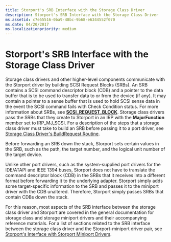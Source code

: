 ```yaml
---
title: Storport's SRB Interface with the Storage Class Driver
description: Storport's SRB Interface with the Storage Class Driver
ms.assetid: c7e55516-0ba9-48bc-9b68-e6344552f070
ms.date: 04/20/2017
ms.localizationpriority: medium
---
```


# Storport's SRB Interface with the Storage Class Driver


Storage class drivers and other higher-level components communicate with the Storport driver by building SCSI Request Blocks (SRBs). An SRB contains a SCSI command descriptor block (CDB) and a pointer to the data buffer that is to be used to transfer data to or from the device (if any). It may contain a pointer to a sense buffer that is used to hold SCSI sense data in the event the SCSI command fails with Check Condition status. For more information about SRBs, see [**SCSI\_REQUEST\_BLOCK**](https://msdn.microsoft.com/library/windows/hardware/ff565393). Storage class drivers pass the SRBs that they create to Storport in an IRP with the **MajorFunction** member set to IRP\_MJ\_SCSI. For a description of the steps that a storage class driver must take to build an SRB before passing it to a port driver, see [Storage Class Driver's BuildRequest Routine](storage-class-driver-s-buildrequest-routine.md).

Before forwarding an SRB down the stack, Storport sets certain values in the SRB, such as the path, the target number, and the logical unit number of the target device.

Unlike other port drivers, such as the system-supplied port drivers for the IDE/ATAPI and IEEE 1394 buses, Storport does not have to translate the command descriptor block (CDB) in the SRBs that it receives into a different format before forwarding it to the underlying adapter. Storport simply adds some target-specific information to the SRB and passes it to the miniport driver with the CDB unaltered. Therefore, Storport simply passes SRBs that contain CDBs down the stack.

For this reason, most aspects of the SRB interface between the storage class driver and Storport are covered in the general documentation for storage class and storage miniport drivers and their accompanying reference materials. For a list of sections related to the SRB interface between the storage class driver and the Storport-miniport driver pair, see [Storport's Interface with Storport Miniport Drivers](storport-s-interface-with-storport-miniport-drivers.md).

 

 




